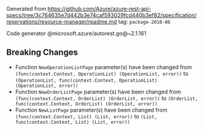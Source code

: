 Generated from https://github.com/Azure/azure-rest-api-specs/tree/3c764635e7d442b3e74caf593029fcd440b3ef82/specification/reservations/resource-manager/readme.md tag: `package-2018-06`

Code generator @microsoft.azure/autorest.go@~2.1.161

## Breaking Changes

- Function `NewOperationListPage` parameter(s) have been changed from `(func(context.Context, OperationList) (OperationList, error))` to `(OperationList, func(context.Context, OperationList) (OperationList, error))`
- Function `NewOrderListPage` parameter(s) have been changed from `(func(context.Context, OrderList) (OrderList, error))` to `(OrderList, func(context.Context, OrderList) (OrderList, error))`
- Function `NewListPage` parameter(s) have been changed from `(func(context.Context, List) (List, error))` to `(List, func(context.Context, List) (List, error))`
